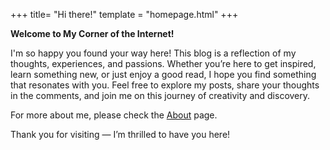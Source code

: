 +++
title= "Hi there!"
template = "homepage.html"
+++

**Welcome to My Corner of the Internet!**

I'm so happy you found your way here! This blog is a reflection of my thoughts, experiences, and passions. Whether you’re here to get inspired, learn something new, or just enjoy a good read, I hope you find something that resonates with you. Feel free to explore my posts, share your thoughts in the comments, and join me on this journey of creativity and discovery.

For more about me, please check the [About](./about) page.

Thank you for visiting — I’m thrilled to have you here!

<!-- # Education

**_Postgraduate Medical Fellowship_**

> The High Committee of Health Specialities <br />
> August 2021 - Current, Egypt

**_Bachelor of Medicine and Surgery_**

> Benha College of Human Medicine <br />
> September 2013 - February 2021, Benha, Egypt

**_Full Stack Developer_**

> freeCodeCamp.org <br />
> December 2018 - May 2020, ONLINE - freeCodeCamp.org

---

# Skills

- Programming Languages (Typescript, Javascript, Rust)
- Web Design & Development (HTML, CSS, SASS, ...)
- Front-End Technologies (ReactJS, Next.js, Tauri, ...)
- Back-End Technologies (Node.js, NestJS, Express.js, Axum.rs, Actix.rs, ...)
- Databases (MongoDB, PostgreSQL, SQLite, ...)
- Docker Containerization
- Software Security & Testing
- Git

---

# Professional Experience

**_Cosdata_**

> _Rust developer_ <br/>
> July 2024 - Current, Remote

- Developed a **RESTful API** for the database, enhancing
  functionality and user interaction.
- Leveraged Rust’s **strict type system** to improve code quality and
  development experience, significantly reducing the likelihood of
  bugs associated with loose typing.
- Contributed to the implementation of the **Inverted Index**
  feature, optimizing data retrieval and search capabilities within
  the database.

**HAD For Communications & IT**

> _Senior Full-Stack Engineer_ <br/>
> March 2024 - December 2024, KSA, Remote, Contract

- Built new UI components and features.
- Improved **Postgresql tables’ structure** which lead to less
  storage, easier logic, and fewer computations.
- Fixed bugs and flaws in the existing code.
- Enhanced **performance** and state management of the app.
- Enhanced the **security** of the app by working on the
  authentication logic and UI components and fixing bugs and
  flaws in it.
- **Reviewed** code added by other developers.
- **Mentored** Junior developers.
- Built **Docker** files for development and production environments.

**Breach Secure Now**

> _Senior Front-End Developer_ <br/>
> April 2022 - September 2023, USA, Remote

- Built **npm packages** for reuse in different internal projects.
- Built new UI components and features.
- Fixed bugs and flaws in the existing code.
- Enhanced **performance** and state management of the app.
- Enhanced the **security** of the app by working on the
  authentication logic and UI components and fixing bugs and
  flaws in it.
- **Reviewed** code added by other developers.
- **Mentored** Junior developers.

**E-Butler**

> _Senior Full-Stack Developer_ <br/>
> January 2021 - April 2022, Qatar, Remote

- Built new UI components and features.
- Fixed bugs and flaws in the existing code.
- **Reduced the number of api calls** made to the server to the least
  possible which led to enhanced performance.
- **Reduced the amount of data** sent in each API call to the least
  possible making the app mobile data friendly and enhancing
  performance.
- Used **code splitting** to send only the code needed by the page to
  render and work properly which enhanced performance and
  user experience.
- Improved **Mongodb documents’ data models** which lead to less
  storage, easier logic, and fewer computations.
- **Reviewed** code added by other developers.
- **Mentored** Junior developers.

---

# Activities

**_Hult Prize_**

> Team Leader <br />
> December 2017 - Benha University, Egypt

Led a team that qualified for the regional competition by developing a
solution addressing the lack of healthy toilets in India.

**_Benha Charitable Pharmacy (BCP)_**

> Member <br />
> Faculty of Medicine Benha University

Assisted in providing medical aid to underserved communities and
organized educational and social events for students.

<br />
<br />
<br />
<br />
<br />
<br /> -->

<!--
I’m a Rust developer at [Cosdata](https://www.cosdata.io/), with a background in full-stack web development and five years of experience working with TypeScript and JavaScript.

For more about me, please check the [About](./about) page.

Thanks for stopping by—I'm glad you're here! -->

<!-- Checkout all the [options you can configure](./posts/configuration) and the [example pages](./tags/example/). -->
